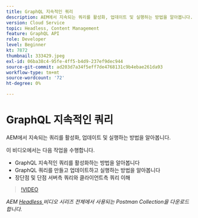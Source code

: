 ```yaml
---
title: GraphQL 지속적인 쿼리
description: AEM에서 지속되는 쿼리를 활성화, 업데이트 및 실행하는 방법을 알아봅니다.
version: Cloud Service
topic: Headless, Content Management
feature: GraphQL API
role: Developer
level: Beginner
kt: 7872
thumbnail: 333429.jpeg
exl-id: 06ba38c4-95fe-4ff5-b4d9-237ef9dec944
source-git-commit: ad203d7a34f5eff7de4768131c9b4ebae261da93
workflow-type: tm+mt
source-wordcount: '72'
ht-degree: 0%

---
```


# GraphQL 지속적인 쿼리

AEM에서 지속되는 쿼리를 활성화, 업데이트 및 실행하는 방법을 알아봅니다.

이 비디오에서는 다음 작업을 수행합니다.

+ GraphQL 지속적인 쿼리를 활성화하는 방법을 알아봅니다
+ GraphQL 쿼리를 만들고 업데이트하고 실행하는 방법을 알아봅니다
+ 장단점 및 단점 서버측 쿼리와 클라이언트측 쿼리 이해

>[!VIDEO](https://video.tv.adobe.com/v/333429/?quality=12&learn=on)

_AEM  [Headless ](./assets/aem-headless-video-series.postman_collection.json) 비디오 시리즈 전체에서 사용되는 Postman Collection을 다운로드합니다._
